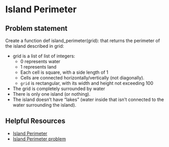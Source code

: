 # **Island Perimeter**

## **Problem statement**
Create a function def island_perimeter(grid): that returns the perimeter of the island described in grid:

* grid is a list of list of integers:
	* 0 represents water
	* 1 represents land
	* Each cell is square, with a side length of 1
	* Cells are connected horizontally/vertically (not diagonally).
	* `grid` is rectangular, with its width and height not exceeding 100
* The grid is completely surrounded by water
* There is only one island (or nothing).
* The island doesn’t have “lakes” (water inside that isn’t connected to the water surrounding the island).

## **Helpful Resources**

* [Island Perimeter](https://www.youtube.com/watch?v=fISIuAFRM2s)
* [Island Perimeter problem](https://programs.programmingoneonone.com/2021/12/leetcode-island-perimeter-problem-solution.html)